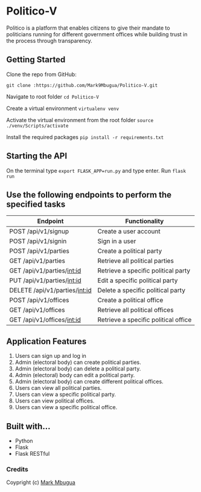 # Politico-V

Politico is a platform that enables citizens to give their mandate to politicians running for different government offices
while building trust in the process through transparency.

## Getting Started
Clone the repo from GitHub:
    
    git clone :https://github.com/Mark9Mbugua/Politico-V.git

Navigate to root folder
    `cd Politico-V`

Create a virtual environment
    `virtualenv venv`

Activate the virtual environment from the root folder
    `source ./venv/Scripts/activate`

Install the required packages
    `pip install -r requirements.txt`

## Starting the API

On the terminal type `export FLASK_APP=run.py` and type enter. Run `flask run`

## Use the following endpoints to perform the specified tasks
		 
| 	Endpoint                                |   Functionality                                |    
| ------------------------------------------|------------------------------------------------|
| POST /api/v1/signup                       | Create a user account                          |   
| POST /api/v1/signin                       | Sign in a user                                 |
| POST /api/v1/parties                      | Create a political party                       |
| GET /api/v1/parties                       | Retrieve all political parties                 | 
| GET /api/v1/parties/<int:id>              | Retrieve a specific political party            |
| PUT /api/v1/parties/<int:id>              | Edit a specific political party                |
| DELETE /api/v1/parties/<int:id>           | Delete a specific political party              |
| POST /api/v1/offices                      | Create a  political office                     |
| GET /api/v1/offices                       | Retrieve all political offices                 |
| GET /api/v1/offices/<int:id>              | Retrieve a specific political office           |                      


## Application Features

1. Users can sign up and log in
2. Admin (electoral body) can create political parties.
3. Admin (electoral body) can delete a political party.
4. Admin (electoral) body can edit a political party.
5. Admin (electoral body) can create different political offices.
6. Users can view all political parties.
7. Users can view a specific political party.
8. Users can view political offices.
9. Users can view a specific political office.

## Built with...

* Python
* Flask
* Flask RESTful

### Credits
Coypright (c) [Mark Mbugua](https://github.com/Mark9Mbugua)